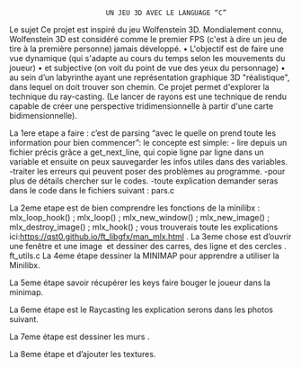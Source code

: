                            UN JEU 3D AVEC LE LANGUAGE “C”
Le sujet
    Ce projet est inspiré du jeu Wolfenstein 3D. Mondialement connu, Wolfenstein 3D est considéré comme le premier FPS (c'est à dire un jeu de tire à la première personne) jamais développé.
		• L'objectif est de faire une vue dynamique (qui s'adapte au cours du temps selon les mouvements du joueur)
		• et subjective (on voit du point de vue des yeux du personnage)
		• au sein d’un labyrinthe ayant une représentation graphique 3D "réalistique", dans lequel on doit trouver son chemin.
Ce projet permet d'explorer la technique du ray-casting. (Le lancer de rayons est une technique de rendu capable de créer une perspective tridimensionnelle à partir d'une carte bidimensionnelle).

La 1ere etape a faire : c’est de parsing “avec le quelle on prend toute les information pour bien commencer”:
	le concepte est simple:
		- lire depuis un fichier précis grâce a get_next_line, qui copie ligne par ligne dans un variable et ensuite on peux sauvegarder les infos utiles dans des variables.
		-traiter les erreurs qui peuvent poser des problèmes au programme.
		-pour plus de détails chercher sur le codes.
		-toute explication demander seras dans le code dans le fichiers suivant :
			pars.c
 
La 2eme etape est de bien comprendre les fonctions de la minilibx :
	mlx_loop_hook() ;
	mlx_loop() ;
	mlx_new_window() ;
	mlx_new_image() ;
	mlx_destroy_image() ;
	mlx_hook() ;
	vous trouverais toute les explications ici:https://qst0.github.io/ft_libgfx/man_mlx.html	.
La 3eme chose est d’ouvrir une fenêtre et une image  et dessiner des carres, des ligne et des cercles .
	ft_utils.c
La 4eme étape dessiner la MINIMAP pour apprendre a utiliser la Minilibx.

La 5eme étape savoir récupérer les keys faire bouger le joueur dans la minimap.

La 6eme étape est le Raycasting les explication serons dans les photos suivant.

La 7eme étape est dessiner les murs .

La 8eme étape et d’ajouter les textures.

